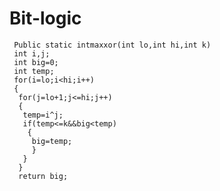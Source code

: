 # Bit-logic
     Public static intmaxxor(int lo,int hi,int k)
     int i,j;
     int big=0;
     int temp;
     for(i=lo;i<hi;i++)
     {
      for(j=lo+1;j<=hi;j++)
      {
       temp=i^j;
       if(temp<=k&&big<temp)
        {
         big=temp;
         }
       }
      }
      return big;
